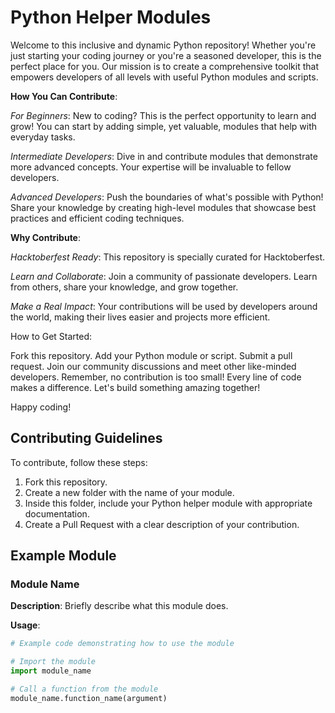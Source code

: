 # Python Helper Modules

Welcome to this inclusive and dynamic Python repository! Whether you're just starting your coding journey or you're a seasoned developer, this is the perfect place for you. Our mission is to create a comprehensive toolkit that empowers developers of all levels with useful Python modules and scripts.

**How You Can Contribute**:

_For Beginners_: New to coding? This is the perfect opportunity to learn and grow! You can start by adding simple, yet valuable, modules that help with everyday tasks.

_Intermediate Developers_: Dive in and contribute modules that demonstrate more advanced concepts. Your expertise will be invaluable to fellow developers.

_Advanced Developers_: Push the boundaries of what's possible with Python! Share your knowledge by creating high-level modules that showcase best practices and efficient coding techniques.

**Why Contribute**:

_Hacktoberfest Ready_: This repository is specially curated for Hacktoberfest.

_Learn and Collaborate_: Join a community of passionate developers. Learn from others, share your knowledge, and grow together.

_Make a Real Impact_: Your contributions will be used by developers around the world, making their lives easier and projects more efficient.

How to Get Started:

Fork this repository.
Add your Python module or script.
Submit a pull request.
Join our community discussions and meet other like-minded developers.
Remember, no contribution is too small! Every line of code makes a difference. Let's build something amazing together!

Happy coding!

## Contributing Guidelines

To contribute, follow these steps:

1. Fork this repository.
2. Create a new folder with the name of your module.
3. Inside this folder, include your Python helper module with appropriate documentation.
4. Create a Pull Request with a clear description of your contribution.

## Example Module

### Module Name

**Description**: Briefly describe what this module does.

**Usage**:

```python
# Example code demonstrating how to use the module

# Import the module
import module_name

# Call a function from the module
module_name.function_name(argument)
```
